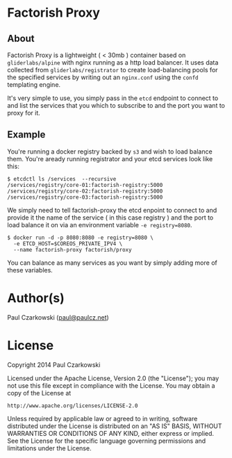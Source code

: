 Factorish Proxy
===============

About
-----

Factorish Proxy is a lightweight ( < 30mb ) container based on `gliderlabs/alpine` with nginx running as a http load balancer.  It uses data collected from `gliderlabs/registrator` to create load-balancing pools for the specified services by writing out an `nginx.conf` using the `confd` templating engine.

It's very simple to use, you simply pass in the `etcd` endpoint to connect to and list the services that you which to subscribe to and the port you want to proxy for it.

Example
-------

You're running a docker registry backed by `s3` and wish to load balance them.  You're aready running registrator and your etcd services look like this:

```
$ etcdctl ls /services  --recursive
/services/registry/core-01:factorish-registry:5000
/services/registry/core-02:factorish-registry:5000
/services/registry/core-03:factorish-registry:5000
```

We simply need to tell factorish-proxy the etcd enpoint to connect to and provide it the name of the service ( in this case registry ) and the port to load balance it on via an environment variable `-e registry=8080`.

```
$ docker run -d -p 8080:8080 -e registry=8080 \
  -e ETCD_HOST=$COREOS_PRIVATE_IPV4 \
  --name factorish-proxy factorish/proxy
```

You can balance as many services as you want by simply adding more of these variables.


Author(s)
======

Paul Czarkowski (paul@paulcz.net)

License
=======

Copyright 2014 Paul Czarkowski

Licensed under the Apache License, Version 2.0 (the "License");
you may not use this file except in compliance with the License.
You may obtain a copy of the License at

    http://www.apache.org/licenses/LICENSE-2.0

Unless required by applicable law or agreed to in writing, software
distributed under the License is distributed on an "AS IS" BASIS,
WITHOUT WARRANTIES OR CONDITIONS OF ANY KIND, either express or implied.
See the License for the specific language governing permissions and
limitations under the License.
